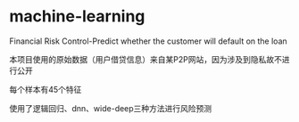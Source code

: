 # machine-learning
Financial Risk Control-Predict whether the customer will default on the loan


本项目使用的原始数据（用户借贷信息）来自某P2P网站，因为涉及到隐私故不进行公开

每个样本有45个特征

使用了逻辑回归、dnn、wide-deep三种方法进行风险预测
